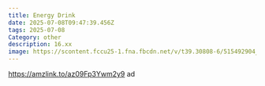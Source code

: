 ```yaml
---
title: Energy Drink
date: 2025-07-08T09:47:39.456Z
tags: 2025-07-08
Category: other
description: 16.xx
image: https://scontent.fccu25-1.fna.fbcdn.net/v/t39.30808-6/515492904_6425012647636098_6460183206858411707_n.jpg?stp=dst-jpg_p526x296_tt6&_nc_cat=105&ccb=1-7&_nc_sid=aa7b47&_nc_ohc=aqiL2Yj9upcQ7kNvwFVGOrk&_nc_oc=AdkA94ACUpt1ep3kBVW2vnCx5MkgsvbnhtHtyzlzkYv6_Qk1QLkX0BSYuCsAWqltIk0&_nc_zt=23&_nc_ht=scontent.fccu25-1.fna&_nc_gid=Sz-uphpsMi4epu7KJhOCeQ&oh=00_AfTHJBunKPxbKZKLXsjnDqqFQmt4THatAYYpTCWHQbm56Q&oe=6872AEC1
---
```

https://amzlink.to/az09Fp3Ywm2y9 ad